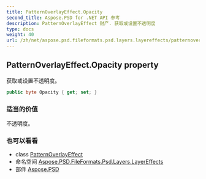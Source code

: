 ```yaml
---
title: PatternOverlayEffect.Opacity
second_title: Aspose.PSD for .NET API 参考
description: PatternOverlayEffect 财产. 获取或设置不透明度
type: docs
weight: 40
url: /zh/net/aspose.psd.fileformats.psd.layers.layereffects/patternoverlayeffect/opacity/
---
```

## PatternOverlayEffect.Opacity property

获取或设置不透明度。

```csharp
public byte Opacity { get; set; }
```

### 适当的价值

不透明度。

### 也可以看看

* class [PatternOverlayEffect](../)
* 命名空间 [Aspose.PSD.FileFormats.Psd.Layers.LayerEffects](../../patternoverlayeffect/)
* 部件 [Aspose.PSD](../../../)


